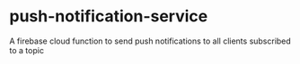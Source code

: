 # push-notification-service
A firebase cloud function to send push notifications to all clients subscribed to a topic
